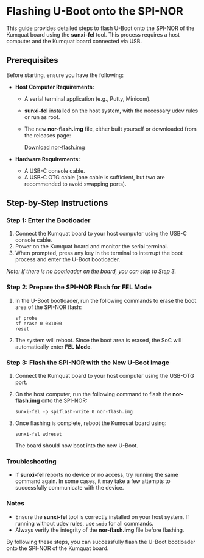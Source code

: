 # Flashing U-Boot onto the SPI-NOR

This guide provides detailed steps to flash U-Boot onto the SPI-NOR of the Kumquat board using the **sunxi-fel** tool. This process requires a host computer and the Kumquat board connected via USB.

## Prerequisites

Before starting, ensure you have the following:

- **Host Computer Requirements:**
  - A serial terminal application (e.g., Putty, Minicom).
  - **sunxi-fel** installed on the host system, with the necessary udev rules or run as root.
  - The new **nor-flash.img** file, either built yourself or downloaded from the releases page:
    
    [Download nor-flash.img](https://git.netcubesystems.at/NetCube-Systems-Austria/kumquat-buildroot-releases/releases)

- **Hardware Requirements:**
  - A USB-C console cable.
  - A USB-C OTG cable (one cable is sufficient, but two are recommended to avoid swapping ports).

## Step-by-Step Instructions

### Step 1: Enter the Bootloader

1. Connect the Kumquat board to your host computer using the USB-C console cable.
2. Power on the Kumquat board and monitor the serial terminal.
3. When prompted, press any key in the terminal to interrupt the boot process and enter the U-Boot bootloader.

*Note: If there is no bootloader on the board, you can skip to Step 3.*

### Step 2: Prepare the SPI-NOR Flash for FEL Mode

1. In the U-Boot bootloader, run the following commands to erase the boot area of the SPI-NOR flash:

   ```
   sf probe
   sf erase 0 0x1000
   reset
   ```

2. The system will reboot. Since the boot area is erased, the SoC will automatically enter **FEL Mode**.

### Step 3: Flash the SPI-NOR with the New U-Boot Image

1. Connect the Kumquat board to your host computer using the USB-OTG port.
2. On the host computer, run the following command to flash the **nor-flash.img** onto the SPI-NOR:

   ```
   sunxi-fel -p spiflash-write 0 nor-flash.img
   ```

3. Once flashing is complete, reboot the Kumquat board using:

   ```
   sunxi-fel wdreset
   ```

   The board should now boot into the new U-Boot.

### Troubleshooting

- If **sunxi-fel** reports no device or no access, try running the same command again. In some cases, it may take a few attempts to successfully communicate with the device.

### Notes

- Ensure the **sunxi-fel** tool is correctly installed on your host system. If running without udev rules, use `sudo` for all commands.
- Always verify the integrity of the **nor-flash.img** file before flashing.

By following these steps, you can successfully flash the U-Boot bootloader onto the SPI-NOR of the Kumquat board.


